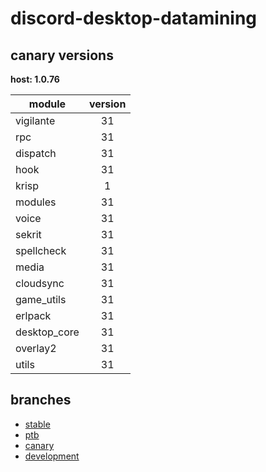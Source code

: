 # discord-desktop-datamining

## canary versions

**host: 1.0.76**

| module | version |
| ------ | :-----: |
| vigilante | 31 |
| rpc | 31 |
| dispatch | 31 |
| hook | 31 |
| krisp | 1 |
| modules | 31 |
| voice | 31 |
| sekrit | 31 |
| spellcheck | 31 |
| media | 31 |
| cloudsync | 31 |
| game_utils | 31 |
| erlpack | 31 |
| desktop_core | 31 |
| overlay2 | 31 |
| utils | 31 |

## branches

- [stable](https://github.com/OpenAsar/discord-desktop-datamining/tree/stable)
- [ptb](https://github.com/OpenAsar/discord-desktop-datamining/tree/ptb)
- [canary](https://github.com/OpenAsar/discord-desktop-datamining/tree/canary)
- [development](https://github.com/OpenAsar/discord-desktop-datamining/tree/development)